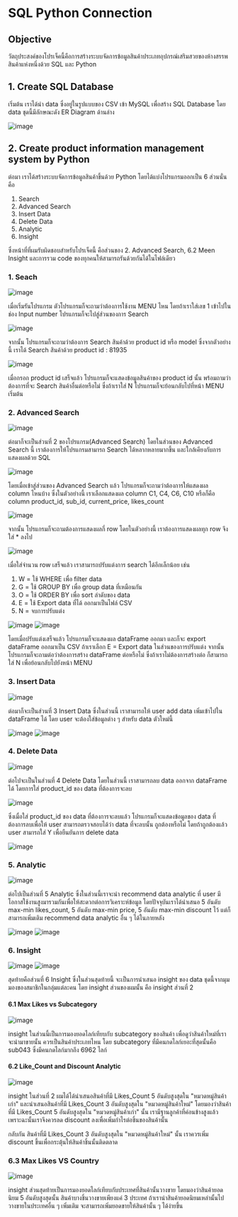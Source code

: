 # SQL Python Connection

## Objective

วัตถุประสงค์ของโปรเจ็คนี้คือการสร้างระบบจัดการข้อมูลสินค้าประเภทอุปกรณ์เสริมสวยของห้างสรรพสินค้าแห่งหนึ่งด้วย SQL และ Python

## 1. Create SQL Database

เริ่มต้น เราได้นำ data ซึ่งอยู่ในรูปแบบของ CSV เข้า MySQL เพื่อสร้าง SQL Database โดย data ชุดนี้มีลักษณะดัง ER Diagram ด้านล่าง

![image](https://github.com/MeenWhile/SQL-Python-Connection/assets/125643589/de6a7a1a-e6d7-4a7f-a636-745dbee8c56f)

## 2. Create product information management system by Python

ต่อมา เราได้สร้างระบบจัดการข้อมูลสินค้าขึ้นด้วย Python โดยได้แบ่งโปรแกรมออกเป็น 6 ส่วนนั่นคือ

1. Search
2. Advanced Search
3. Insert Data
4. Delete Data
5. Analytic
6. Insight

ซึ่งหน้าที่ที่ผมรับผิดชอบสำหรับโปรเจ็คนี้ คือส่วนของ 2. Advanced Search, 6.2 Meen Insight และการรวม code ของทุกคนให้สามารถรันด้วยกันได้ในไฟล์เดียว

### 1. Seach

![image](https://github.com/MeenWhile/SQL-Python-Connection/assets/125643589/c757e475-b9c3-47d4-84ea-adb15078caef)

เมื่อเริ่มรันโปรแกรม ตัวโปรแกรมก็จะถามว่าต้องการใช้งาน MENU ไหน โดยถ้าเราใส่เลข 1 เข้าไปในช่อง Input number โปรแกรมก็จะไปสู่ส่วนของการ Search

![image](https://github.com/MeenWhile/SQL-Python-Connection/assets/125643589/f85cf5f1-1c89-4497-a20d-384e8da27141)

จากนั้น โปรแกรมก็จะถามว่าต้องการ Search สินค้าด้วย product id หรือ model ซึ่งจากตัวอย่างนี้ เราได้ Search สินค้าด้วย product id : 81935

![image](https://github.com/MeenWhile/SQL-Python-Connection/assets/125643589/485bdfeb-67f6-4971-ac78-e2d329e6053a)

เมื่อกรอก product id เสร็จแล้ว โปรแกรมก็จะแสดงข้อมูลสินค้าของ product id นั้น พร้อมถามว่าต้องการที่จะ Search สินค้าอื่นต่อหรือไม่ ซึ่งถ้าเราใส่ N โปรแกรมก็จะย้อนกลับไปที่หน้า MENU เริ่มต้น

### 2. Advanced Search

![image](https://github.com/MeenWhile/SQL-Python-Connection/assets/125643589/5c153575-9e68-48b8-a0f3-e1ca1255f02f)

ต่อมาก็จะเป็นส่วนที่ 2 ของโปรแกรม(Advanced Search) โดยในส่วนของ Advanced Search นี้ เราต้องการให้โปรแกรมสามารถ Search ได้หลากหลายมากขึ้น และใกล้เคียงกับการแสดงผลด้วย SQL

![image](https://github.com/MeenWhile/SQL-Python-Connection/assets/125643589/0413b541-51c5-4192-8cfd-dac8053ac0d6)

โดยเมื่อเข้าสู่ส่วนของ Advanced Search แล้ว โปรแกรมก็จะถามว่าต้องการให้แสดงผล column ไหนบ้าง ซึ่งในตัวอย่างนี้ เราเลือกแสดงผล column C1, C4, C6, C10 หรือก็คือ column product_id, sub_id, current_price, likes_count

![image](https://github.com/MeenWhile/SQL-Python-Connection/assets/125643589/1213678a-deea-4f98-a0eb-ced73b600e54)

จากนั้น โปรแกรมก็จะถามต้องการแสดงผลกี่ row โดยในตัวอย่างนี้ เราต้องการแสดงผลทุก row จึงใส่ * ลงไป

![image](https://github.com/MeenWhile/SQL-Python-Connection/assets/125643589/8f431f30-a2a4-485f-b1c9-f14250e97cc5)

เมื่อใส่จำนวน row เสร็จแล้ว เราสามารถปรับแต่งการ search ได้อีกเล็กน้อย เช่น

1. W = ใช้ WHERE เพื่อ filter data
2. G = ใช้ GROUP BY เพื่อ group data ที่เหมือนกัน
3. O = ใช้ ORDER BY เพื่อ sort ลำดับของ data
4. E = ใช้ Export data ที่ได้ ออกมาเป็นไฟล์ CSV
5. N = จบการปรับแต่ง

![image](https://github.com/MeenWhile/SQL-Python-Connection/assets/125643589/b4b0460c-0e4f-4ecd-b426-5da0eaba7e39)
![image](https://github.com/MeenWhile/SQL-Python-Connection/assets/125643589/b393ec16-9354-49bc-8d2a-e828d91dc0c3)

โดยเมื่อปรับแต่งเสร็จแล้ว โปรแกรมก็จะแสดงผล dataFrame ออกมา และก็จะ export dataFrame ออกมาเป็น CSV ถ้าเราเลือก E = Export data ในส่วนของการปรับแต่ง จากนั้นโปรแกรมก็จะถามต่อว่าต้องการสร้าง dataFrame ต่อหรือไม่ ซึ่งถ้าเราไม่ต้องการสร้างต่อ ก็สามารถใส่ N เพื่อย้อนกลับไปยังหน้า MENU

### 3. Insert Data

![image](https://github.com/MeenWhile/SQL-Python-Connection/assets/125643589/4b66b6ba-e7cd-4062-91d4-0aaebb5476e1)

ต่อมาก็จะเป็นส่วนที่ 3 Insert Data ซึ่งในส่วนนี้ เราสามารถให้ user add data เพิ่มเข้าไปใน dataFrame ได้ โดย user จะต้องใส่ข้อมูลต่าง ๆ สำหรับ data ตัวใหม่นี้

![image](https://github.com/MeenWhile/SQL-Python-Connection/assets/125643589/b713144f-a851-4898-926a-8dfa61c62e0d)
![image](https://github.com/MeenWhile/SQL-Python-Connection/assets/125643589/237db2fa-4a06-4558-a8cc-172fb54fc996)

### 4. Delete Data

![image](https://github.com/MeenWhile/SQL-Python-Connection/assets/125643589/5691586d-8941-4f41-ba50-b13baebaea69)

ต่อไปจะเป็นในส่วนที่ 4 Delete Data โดยในส่วนนี้ เราสามารถลบ data ออกจาก dataFrame ได้ โดยการใส่ product_id ของ data ที่ต้องการจะลบ

![image](https://github.com/MeenWhile/SQL-Python-Connection/assets/125643589/904eab5c-139c-4afe-bee3-fac779500e04)

ซึ่งเมื่อใส่ product_id ของ data ที่ต้องการจะลบแล้ว โปรแกรมก็จะแสดงข้อมูลของ data ที่ต้องการลบเพื่อให้ user สามารถตรวจสอบได้ว่า data ที่จะลบนั้น ถูกต้องหรือไม่ โดยถ้าถูกต้องแล้ว user สามารถใส่ Y เพื่อยืนยันการ delete data

![image](https://github.com/MeenWhile/SQL-Python-Connection/assets/125643589/afc627e6-1305-4d00-8055-e6a63b15f6d8)

### 5. Analytic

![image](https://github.com/MeenWhile/SQL-Python-Connection/assets/125643589/b8fcc54c-17cf-42e3-a6a4-aae9c2d9bfa2)

ต่อไปเป็นส่วนที่ 5 Analytic ซึ่งในส่วนนี้เราจะนำ recommend data analytic ที่ user มีโอกาสใช้งานสูงมารวมกันเพื่อให้สะดวกต่อการวิเคราะห์ข้อมูล โดยปัจจุบันเราได้นำเสนอ 5 อันดับ max-min likes_count, 5 อันดับ max-min price, 5 อันดับ max-min discount ไว้ แต่ก็สามารถเพิ่มเติม recommend data analytic อื่น ๆ ได้ในภายหลัง

![image](https://github.com/MeenWhile/SQL-Python-Connection/assets/125643589/3fcc08cc-7c46-4aa3-9ea0-2727c0031928)
![image](https://github.com/MeenWhile/SQL-Python-Connection/assets/125643589/c73a1626-b910-4a88-b886-8dd0b41b9978)

### 6. Insight

![image](https://github.com/MeenWhile/SQL-Python-Connection/assets/125643589/16fed22d-a330-4b08-8830-7d0f3dc3d42e)
![image](https://github.com/MeenWhile/SQL-Python-Connection/assets/125643589/da24249a-19e7-4ad5-bb2f-d1c07df0533d)

สุดท้ายคือส่วนที่ 6 Insight ซึ่งในส่วนสุดท้ายนี้ จะเป็นการนำเสนอ insight ของ data ชุดนี้จากมุมมองของสมาชิกในกลุ่มแต่ละคน โดย insight ส่วนของผมนั้น คือ insight ส่วนที่ 2

#### 6.1 Max Likes vs Subcategory

![image](https://github.com/MeenWhile/SQL-Python-Connection/assets/125643589/45436170-8202-4e16-ad78-d3d6b5b69a11)

insight ในส่วนนี้เป็นการมองยอดไลก์เทียบกับ subcategory ของสินค้า เพื่อดูว่าสินค้าใหม่ที่เราจะนำมาขายนั้น ควรเป็นสินค้าประเภทไหน โดย subcategory ที่มีคนกดไลก์เยอะที่สุดนั้นคือ sub043 ซึ่งมีคนกดไลก์มากถึง 6962 ไลก์

#### 6.2 Like_Count and Discount Analytic

![image](https://github.com/MeenWhile/SQL-Python-Connection/assets/125643589/2c637d40-e988-4f7e-9a74-8b574fbc913b)

insight ในส่วนที่ 2 ผมได้ได้นำเสนอสินค้าที่มี Likes_Count 5 อันดับสูงสุดใน "หมวดหมู่สินค้าเก่า" และนำเสนอสินค้าที่มี Likes_Count 3 อันดับสูงสุดใน "หมวดหมู่สินค้าใหม่" โดยมองว่าสินค้าที่มี Likes_Count 5 อันดับสูงสุดใน "หมวดหมู่สินค้าเก่า" นั้น เรามีฐานลูกค้าที่ค่อนข้างสูงแล้ว เพราะฉะนั้นเราจึงควรลด discount ลงเพื่อเพิ่มกำไรต่อชิ้นของสินค้านั้น

กลับกัน สินค้าที่มี Likes_Count 3 อันดับสูงสุดใน "หมวดหมู่สินค้าใหม่" นั้น เราควรเพิ่ม discount ขึ้นเพื่อกระตุ้นให้สินค้าชิ้นนั้นติดตลาด

### 6.3 Max Likes VS Country

![image](https://github.com/MeenWhile/SQL-Python-Connection/assets/125643589/6db2ce03-e2b0-45bd-ac82-716203f752be)

insight ส่วนสุดท้ายเป็นการมองยอดไลก์เทียบกับประเทศที่สินค้านั้นวางขาย โดยมองว่าสินค้ายอดนิยม 5 อันดับสูงสุดนั้น สินค้าบางชิ้นวางขายเพียงแค่ 3 ประเทศ ถ้าเรานำสินค้ายอดนิยมเหล่านั้นไปวางขายในประเทศอื่น ๆ เพิ่มเติม จะสามารถเพิ่มยอดขายให้สินค้านั้น ๆ ได้ง่ายขึ้น
